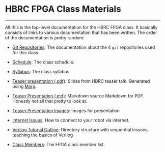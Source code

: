 # HBRC FPGA Class Materials

---

All this is the top-level documentation for the HBRC FPGA class.
It basically consists of links to various documentation that has
been written.  The order of the documentation is pretty random:

* [Git Repositories](repositories.md):
  The documentation about the 4 `git` repositories used for this class.

* [Schedule](schedule.md):
  The class schedule.

* [Syllabus](syllabus.md):
  The class syllabus.

* [Teaser presentation (.pdf)](presentation.pdf):
  Slides from HBRC teaser talk. Generated using [Marp](https://github.com/marp-team/marp).

* [Teaser Presentation (.md)](presentation.md):
  Markdown source Markdown for PDF.  Honestly not all that pretty to look at.

* [Teaser Presentation Images](images):
  Images for presentation

* [Internet Issues](wifi.md):
  How to connect to your robot via internet.

* [Verilog Tutorial Outline](verilog_tutorial/README.md):
  Directory structure with sequential lessons teaching the basics of Verilog

* [Class Members](class_members.md):
  The FPGA class member list.




